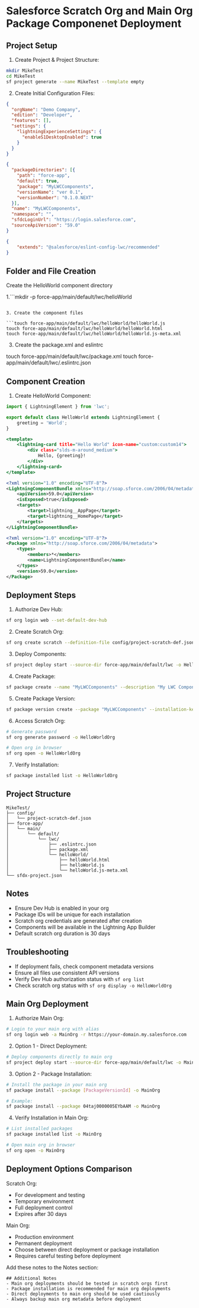 
# Salesforce Scratch Org and Main Org Package Componenet Deployment

## Project Setup

1. Create Project & Project Structure:
```bash
mkdir MikeTest
cd MikeTest
sf project generate --name MikeTest --template empty
```

2. Create Initial Configuration Files:

```json:config/project-scratch-def.json
{
  "orgName": "Demo Company",
  "edition": "Developer",
  "features": [],
  "settings": {
    "lightningExperienceSettings": {
      "enableS1DesktopEnabled": true
    }
  }
}
```

```json:sfdx-project.json
{
  "packageDirectories": [{
    "path": "force-app",
    "default": true,
    "package": "MyLWCComponents",
    "versionName": "ver 0.1",
    "versionNumber": "0.1.0.NEXT"
  }],
  "name": "MyLWCComponents",
  "namespace": "",
  "sfdcLoginUrl": "https://login.salesforce.com",
  "sourceApiVersion": "59.0"
}
```

```json:force-app/main/default/lwc/.eslintrc.json
{
    "extends": "@salesforce/eslint-config-lwc/recommended"
}
```
## Folder and File Creation

Create the HelloWorld component directory

1.```mkdir -p force-app/main/default/lwc/helloWorld
```

3. Create the component files

```touch force-app/main/default/lwc/helloWorld/helloWorld.js
touch force-app/main/default/lwc/helloWorld/helloWorld.html
touch force-app/main/default/lwc/helloWorld/helloWorld.js-meta.xml
```

3. Create the package.xml and eslintrc

touch force-app/main/default/lwc/package.xml
touch force-app/main/default/lwc/.eslintrc.json

## Component Creation

1. Create HelloWorld Component:

```javascript:force-app/main/default/lwc/helloWorld/helloWorld.js
import { LightningElement } from 'lwc';

export default class HelloWorld extends LightningElement {
    greeting = 'World';
}
```

```html:force-app/main/default/lwc/helloWorld/helloWorld.html
<template>
    <lightning-card title="Hello World" icon-name="custom:custom14">
        <div class="slds-m-around_medium">
            Hello, {greeting}!
        </div>
    </lightning-card>
</template>
```

```xml:force-app/main/default/lwc/helloWorld/helloWorld.js-meta.xml
<?xml version="1.0" encoding="UTF-8"?>
<LightningComponentBundle xmlns="http://soap.sforce.com/2006/04/metadata">
    <apiVersion>59.0</apiVersion>
    <isExposed>true</isExposed>
    <targets>
        <target>lightning__AppPage</target>
        <target>lightning__HomePage</target>
    </targets>
</LightningComponentBundle>
```

```xml:force-app/main/default/lwc/package.xml
<?xml version="1.0" encoding="UTF-8"?>
<Package xmlns="http://soap.sforce.com/2006/04/metadata">
    <types>
        <members>*</members>
        <name>LightningComponentBundle</name>
    </types>
    <version>59.0</version>
</Package>
```

## Deployment Steps

1. Authorize Dev Hub:
```bash
sf org login web --set-default-dev-hub
```

2. Create Scratch Org:
```bash
sf org create scratch --definition-file config/project-scratch-def.json --set-default -a HelloWorldOrg
```

3. Deploy Components:
```bash
sf project deploy start --source-dir force-app/main/default/lwc -o HelloWorldOrg
```

4. Create Package:
```bash
sf package create --name "MyLWCComponents" --description "My LWC Components" --package-type Unlocked --path force-app
```

5. Create Package Version:
```bash
sf package version create --package "MyLWCComponents" --installation-key-bypass --wait 10
```

6. Access Scratch Org:
```bash
# Generate password
sf org generate password -o HelloWorldOrg

# Open org in browser
sf org open -o HelloWorldOrg
```

7. Verify Installation:
```bash
sf package installed list -o HelloWorldOrg
```

## Project Structure
```
MikeTest/
├── config/
│   └── project-scratch-def.json
├── force-app/
│   └── main/
│       └── default/
│           └── lwc/
│               ├── .eslintrc.json
│               ├── package.xml
│               └── helloWorld/
│                   ├── helloWorld.html
│                   ├── helloWorld.js
│                   └── helloWorld.js-meta.xml
└── sfdx-project.json
```

## Notes
- Ensure Dev Hub is enabled in your org
- Package IDs will be unique for each installation
- Scratch org credentials are generated after creation
- Components will be available in the Lightning App Builder
- Default scratch org duration is 30 days

## Troubleshooting
- If deployment fails, check component metadata versions
- Ensure all files use consistent API versions
- Verify Dev Hub authorization status with `sf org list`
- Check scratch org status with `sf org display -o HelloWorldOrg`



## Main Org Deployment

1. Authorize Main Org:
```bash
# Login to your main org with alias
sf org login web -a MainOrg -r https://your-domain.my.salesforce.com
```


2. Option 1 - Direct Deployment:
```bash
# Deploy components directly to main org
sf project deploy start --source-dir force-app/main/default/lwc -o MainOrg
```


3. Option 2 - Package Installation:
```bash
# Install the package in your main org
sf package install --package [PackageVersionId] -o MainOrg

# Example:
sf package install --package 04taj0000005EYbAAM -o MainOrg
```


4. Verify Installation in Main Org:
```bash
# List installed packages
sf package installed list -o MainOrg

# Open main org in browser
sf org open -o MainOrg
```


## Deployment Options Comparison

Scratch Org:
- For development and testing
- Temporary environment
- Full deployment control
- Expires after 30 days

Main Org:
- Production environment
- Permanent deployment
- Choose between direct deployment or package installation
- Requires careful testing before deployment

Add these notes to the Notes section:
```
## Additional Notes
- Main org deployments should be tested in scratch orgs first
- Package installation is recommended for main org deployments
- Direct deployments to main org should be used cautiously
- Always backup main org metadata before deployment
```

